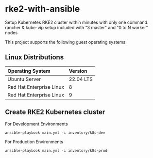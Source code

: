 # rke2-with-ansible

Setup Kubernetes RKE2 cluster within minutes with only one command. rancher &amp; kube-vip setup included with "3 master" and "0 to N worker" nodes

This project supports the following guest operating systems:

## Linux Distributions


| Operating System         | Version   |
| :------------------------- | :---------- |
| Ubuntu Server            | 22.04 LTS |
| Red Hat Enterprise Linux | 8         |
| Red Hat Enterprise Linux | 9         |

## Create RKE2 Kubernetes cluster

For Development Environments

`ansible-playbook main.yml -i inventory/k8s-dev`

For Production Environments

`ansible-playbook main.yml -i inventory/k8s-prod`
